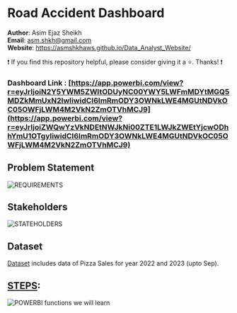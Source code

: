 # Road Accident Dashboard

**Author**: Asim Ejaz Sheikh <br />
**Email**: asm.shkh@gmail.com <br />
**Website**: https://asmshkhaws.github.io/Data_Analyst_Website/ <br />

:exclamation: If you find this repository helpful, please consider giving it a :star:. Thanks! :exclamation:

### Dashboard Link : [https://app.powerbi.com/view?r=eyJrIjoiN2Y5YWM5ZWItODUyNC00YWY5LWFmMDYtMGQ5MDZkMmUxN2IwIiwidCI6ImRmODY3OWNkLWE4MGUtNDVkOC05OWFjLWM4M2VkN2ZmOTVhMCJ9](https://app.powerbi.com/view?r=eyJrIjoiZWQwYzVkNDEtNWJkNi00ZTE1LWJkZWEtYjcwODhhYmU1OTgyIiwidCI6ImRmODY3OWNkLWE4MGUtNDVkOC05OWFjLWM4M2VkN2ZmOTVhMCJ9)

## Problem Statement
![REQUIREMENTS](https://github.com/asmshkhaws/ROAD_ACCIDENT_POWER_BI/assets/119579424/a1c89485-0bb6-4f64-a249-a2db5d4652e8)

## Stakeholders
![STATEHOLDERS](https://github.com/asmshkhaws/ROAD_ACCIDENT_POWER_BI/assets/119579424/189916bc-9f56-45e4-9887-2f4056d213cc)

## Dataset

[Dataset](https://drive.google.com/file/d/1po_7QivCqGceixWVXCoX_ftzf8scG-sl/view) includes data of Pizza Sales for year 2022 and 2023 (upto Sep).

## [STEPS](Steps.md):
![POWERBI functions we will learn](https://github.com/asmshkhaws/ROAD_ACCIDENT_POWER_BI/assets/119579424/0801a85a-7d1f-4505-b4c7-255300ddc41b)
